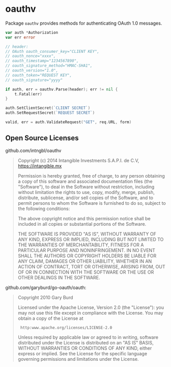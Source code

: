 # oauthv

Package `oauthv` provides methods for authenticating OAuth 1.0 messages.

```go
var auth *Authorization
var err error

// header:
// OAuth oauth_consumer_key="CLIENT KEY",
// oauth_nonce="xxxx",
// oauth_timestamp="1234567890",
// oauth_signature_method="HMAC-SHA1",
// oauth_version="1.0",
// oauth_token="REQUEST KEY",
// oauth_signature="yyyy"

if auth, err = oauthv.Parse(header); err != nil {
	t.Fatal(err)
}

auth.SetClientSecret(`CLIENT SECRET`)
auth.SetRequestSecret(`REQUEST SECRET`)

valid, err = auth.ValidateRequest("GET", req.URL, form)
```

## Open Source Licenses

github.com/intngbl/oauthv

> Copyright (c) 2014 Intangible Investments S.A.P.I. de C.V,
> https://intangible.mx
>
> Permission is hereby granted, free of charge, to any person obtaining
> a copy of this software and associated documentation files (the
> "Software"), to deal in the Software without restriction, including
> without limitation the rights to use, copy, modify, merge, publish,
> distribute, sublicense, and/or sell copies of the Software, and to
> permit persons to whom the Software is furnished to do so, subject to
> the following conditions:
>
> The above copyright notice and this permission notice shall be
> included in all copies or substantial portions of the Software.
>
> THE SOFTWARE IS PROVIDED "AS IS", WITHOUT WARRANTY OF ANY KIND,
> EXPRESS OR IMPLIED, INCLUDING BUT NOT LIMITED TO THE WARRANTIES OF
> MERCHANTABILITY, FITNESS FOR A PARTICULAR PURPOSE AND
> NONINFRINGEMENT. IN NO EVENT SHALL THE AUTHORS OR COPYRIGHT HOLDERS BE
> LIABLE FOR ANY CLAIM, DAMAGES OR OTHER LIABILITY, WHETHER IN AN ACTION
> OF CONTRACT, TORT OR OTHERWISE, ARISING FROM, OUT OF OR IN CONNECTION
> WITH THE SOFTWARE OR THE USE OR OTHER DEALINGS IN THE SOFTWARE.

github.com/garyburd/go-oauth/oauth:

> Copyright 2010 Gary Burd
>
> Licensed under the Apache License, Version 2.0 (the "License"): you may
> not use this file except in compliance with the License. You may obtain
> a copy of the License at
>
>      http:www.apache.org/licenses/LICENSE-2.0
>
> Unless required by applicable law or agreed to in writing, software
> distributed under the License is distributed on an "AS IS" BASIS, WITHOUT
> WARRANTIES OR CONDITIONS OF ANY KIND, either express or implied. See the
> License for the specific language governing permissions and limitations
> under the License.
